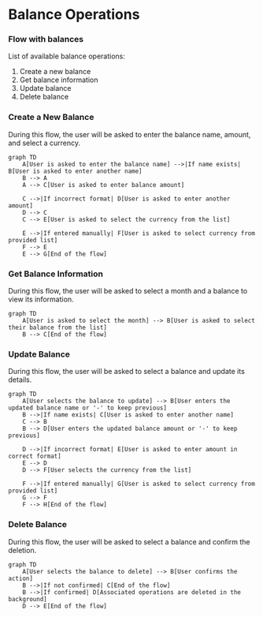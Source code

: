 # Balance Operations

### Flow with balances
List of available balance operations:

1. Create a new balance
2. Get balance information
3. Update balance
4. Delete balance


### Create a New Balance

During this flow, the user will be asked to enter the balance name, amount, and select a currency.

```mermaid
graph TD
    A[User is asked to enter the balance name] -->|If name exists| B[User is asked to enter another name]
    B --> A
    A --> C[User is asked to enter balance amount]

    C -->|If incorrect format| D[User is asked to enter another amount]
    D --> C
    C --> E[User is asked to select the currency from the list]

    E -->|If entered manually| F[User is asked to select currency from provided list]
    F --> E
    E --> G[End of the flow]
```

### Get Balance Information

During this flow, the user will be asked to select a month and a balance to view its information.

```mermaid
graph TD
    A[User is asked to select the month] --> B[User is asked to select their balance from the list]
    B --> C[End of the flow]
```

### Update Balance

During this flow, the user will be asked to select a balance and update its details.

```mermaid
graph TD
    A[User selects the balance to update] --> B[User enters the updated balance name or '-' to keep previous]
    B -->|If name exists| C[User is asked to enter another name]
    C --> B
    B --> D[User enters the updated balance amount or '-' to keep previous]

    D -->|If incorrect format| E[User is asked to enter amount in correct format]
    E --> D
    D --> F[User selects the currency from the list]

    F -->|If entered manually| G[User is asked to select currency from provided list]
    G --> F
    F --> H[End of the flow]
```


### Delete Balance

During this flow, the user will be asked to select a balance and confirm the deletion.

```mermaid
graph TD
    A[User selects the balance to delete] --> B[User confirms the action]
    B -->|If not confirmed| C[End of the flow]
    B -->|If confirmed| D[Associated operations are deleted in the background]
    D --> E[End of the flow]
```
